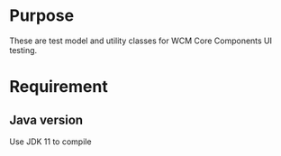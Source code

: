 # Purpose

These are test model and utility classes for WCM Core Components UI testing.

# Requirement

## Java version
Use JDK 11 to compile
